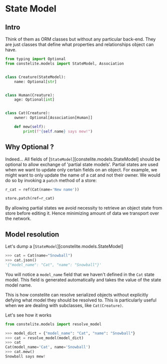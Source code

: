 # State Model

## Intro

Think of them as ORM classes but without any particular back-end. They are just classes that define what properties and relationships object can have.

```python
from typing import Optional
from constelite.models import StateModel, Association


class Creature(StateModel):
    name: Optional[str]


class Human(Creature):
    age: Optional[int]


class Cat(Creature):
    owner: Optional[Association[Human]]

    def mew(self):
        print(f"{self.name} says mew!")
```

## Why Optional ?

Indeed... All fields of [`StateModel`][constelite.models.StateModel] should be optional to allow exchange of 'partial state models'. Partial states are used when we want to update only certain fields on an object. For example, we might want to only update the name of a cat and not their owner. We would do so by invoking a `patch` method of a store:

```python
r_cat = ref(Cat(name='New name'))

store.patch(ref=r_cat)
```

By allowing partial states we avoid necessity to retrieve an object state from store before editing it. Hence minimizing amount of data we transport over the network.


## Model resolution

Let's dump a [`StateModel`][constelite.models.StateModel]

```python
>>> cat = Cat(name="Snowball")
>>> cat.json()
'{"model_name": "Cat", "name": "Snowball"}'
```

You will notice a `model_name` field that we haven't defined in the `Cat` state model. This field is generated automatically and takes the value of the state model name.

This is how constelite can resolve serialized objects without explicitly defying what model they should be resolved to. This is particularly useful when we are dealing with subclasses, like `Cat(Creature)`.

Let's see how it works

```python
from constelite.models import resolve_model

>>> model_dict = {"model_name": "Cat", "name": "Snowball"}
>>> cat = resolve_model(model_dict)
>>> cat
Cat(model_name='Cat', name='Snowball')
>>> cat.mew()
Snowball says mew!
```